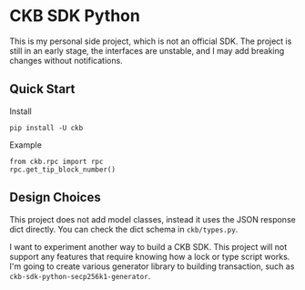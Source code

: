# CKB SDK Python

This is my personal side project, which is not an official SDK. The project is
still in an early stage, the interfaces are unstable, and I may add breaking
changes without notifications.

## Quick Start

Install

```
pip install -U ckb
```

Example

```
from ckb.rpc import rpc
rpc.get_tip_block_number()
```

## Design Choices

This project does not add model classes, instead it uses the JSON response
dict directly. You can check the dict schema in `ckb/types.py`.

I want to experiment another way to build a CKB SDK. This project will not
support any features that require knowing how a lock or type script works. I'm
going to create various generator library to building transaction, such as
`ckb-sdk-python-secp256k1-generator`.
